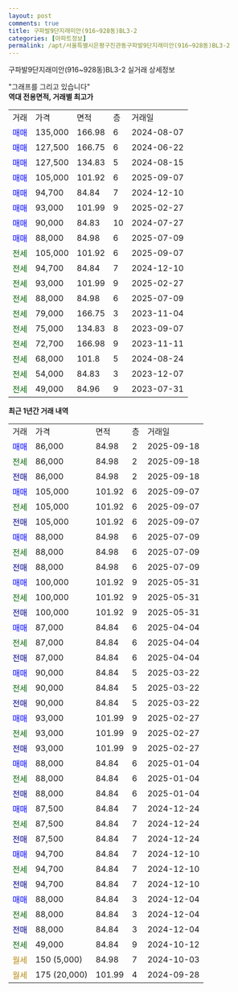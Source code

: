 ```yaml
---
layout: post
comments: true
title: 구파발9단지래미안(916~928동)BL3-2
categories: [아파트정보]
permalink: /apt/서울특별시은평구진관동구파발9단지래미안(916~928동)BL3-2
---
```


구파발9단지래미안(916~928동)BL3-2 실거래 상세정보

<script type="text/javascript">
  google.charts.load('current', {'packages':['line', 'corechart']});
  google.charts.setOnLoadCallback(drawChart);

  function drawChart() {
    var data = new google.visualization.DataTable();
    data.addColumn('date', '거래일');
    data.addColumn('number', "매매");
    data.addColumn('number', "전세");
    data.addColumn('number', "전매");

    data.addRows([[new Date(Date.parse("2025-09-18")), 86000, null, null], [new Date(Date.parse("2025-09-18")), null, 86000, null], [new Date(Date.parse("2025-09-18")), null, null, 86000], [new Date(Date.parse("2025-09-07")), 105000, null, null], [new Date(Date.parse("2025-09-07")), null, 105000, null], [new Date(Date.parse("2025-09-07")), null, null, 105000], [new Date(Date.parse("2025-07-09")), 88000, null, null], [new Date(Date.parse("2025-07-09")), null, 88000, null], [new Date(Date.parse("2025-07-09")), null, null, 88000], [new Date(Date.parse("2025-05-31")), 100000, null, null], [new Date(Date.parse("2025-05-31")), null, 100000, null], [new Date(Date.parse("2025-05-31")), null, null, 100000], [new Date(Date.parse("2025-04-04")), 87000, null, null], [new Date(Date.parse("2025-04-04")), null, 87000, null], [new Date(Date.parse("2025-04-04")), null, null, 87000], [new Date(Date.parse("2025-03-22")), 90000, null, null], [new Date(Date.parse("2025-03-22")), null, 90000, null], [new Date(Date.parse("2025-03-22")), null, null, 90000], [new Date(Date.parse("2025-02-27")), 93000, null, null], [new Date(Date.parse("2025-02-27")), null, 93000, null], [new Date(Date.parse("2025-02-27")), null, null, 93000], [new Date(Date.parse("2025-01-04")), 88000, null, null], [new Date(Date.parse("2025-01-04")), null, 88000, null], [new Date(Date.parse("2025-01-04")), null, null, 88000], [new Date(Date.parse("2024-12-24")), 87500, null, null], [new Date(Date.parse("2024-12-24")), null, 87500, null], [new Date(Date.parse("2024-12-24")), null, null, 87500], [new Date(Date.parse("2024-12-10")), 94700, null, null], [new Date(Date.parse("2024-12-10")), null, 94700, null], [new Date(Date.parse("2024-12-10")), null, null, 94700], [new Date(Date.parse("2024-12-04")), 88000, null, null], [new Date(Date.parse("2024-12-04")), null, 88000, null], [new Date(Date.parse("2024-12-04")), null, null, 88000], [new Date(Date.parse("2024-10-12")), null, 49000, null], [new Date(Date.parse("2024-10-03")), null, null, null], [new Date(Date.parse("2024-09-28")), null, null, null]]);

    var options = {
      hAxis: {
        format: 'yyyy/MM/dd'
      },    
      lineWidth: 0,
      pointsVisible: true,    
      title: '최근 1년간 유형별 실거래가 분포',
      legend: { position: 'bottom' }
    };

    var formatter = new google.visualization.NumberFormat({pattern:'###,###'} );
    formatter.format(data, 1);
    formatter.format(data, 2);
    
    setTimeout(function() {
        var chart = new google.visualization.LineChart(document.getElementById('columnchart_material'));
        chart.draw(data, (options));
        document.getElementById('loading').style.display = 'none';
    }, 200);
  }
</script>


<div id="loading" style="z-index:20; display: block; margin-left: 0px">"그래프를 그리고 있습니다"</div>
<div id="columnchart_material" style="width: 95%; margin-left: 0px; display: block"></div>
<!-- contents start -->
<b>역대 전용면적, 거래별 최고가</b>
<table class="sortable">
    <tr>
      <td>거래</td>
      <td>가격</td>
      <td>면적</td>
      <td>층</td>
      <td>거래일</td>
    </tr>
        <tr>
          <td><a style="color: blue">매매</a></td>
          <td>135,000</td>
          <td>166.98</td>
          <td>6</td>
          <td>2024-08-07</td>
        </tr>            <tr>
          <td><a style="color: blue">매매</a></td>
          <td>127,500</td>
          <td>166.75</td>
          <td>6</td>
          <td>2024-06-22</td>
        </tr>            <tr>
          <td><a style="color: blue">매매</a></td>
          <td>127,500</td>
          <td>134.83</td>
          <td>5</td>
          <td>2024-08-15</td>
        </tr>            <tr>
          <td><a style="color: blue">매매</a></td>
          <td>105,000</td>
          <td>101.92</td>
          <td>6</td>
          <td>2025-09-07</td>
        </tr>            <tr>
          <td><a style="color: blue">매매</a></td>
          <td>94,700</td>
          <td>84.84</td>
          <td>7</td>
          <td>2024-12-10</td>
        </tr>            <tr>
          <td><a style="color: blue">매매</a></td>
          <td>93,000</td>
          <td>101.99</td>
          <td>9</td>
          <td>2025-02-27</td>
        </tr>            <tr>
          <td><a style="color: blue">매매</a></td>
          <td>90,000</td>
          <td>84.83</td>
          <td>10</td>
          <td>2024-07-27</td>
        </tr>            <tr>
          <td><a style="color: blue">매매</a></td>
          <td>88,000</td>
          <td>84.98</td>
          <td>6</td>
          <td>2025-07-09</td>
        </tr>        
        <tr>
              <td><a style="color: darkgreen">전세</a></td>
              <td>105,000</td>
              <td>101.92</td>
              <td>6</td>
              <td>2025-09-07</td>
            </tr>            <tr>
              <td><a style="color: darkgreen">전세</a></td>
              <td>94,700</td>
              <td>84.84</td>
              <td>7</td>
              <td>2024-12-10</td>
            </tr>            <tr>
              <td><a style="color: darkgreen">전세</a></td>
              <td>93,000</td>
              <td>101.99</td>
              <td>9</td>
              <td>2025-02-27</td>
            </tr>            <tr>
              <td><a style="color: darkgreen">전세</a></td>
              <td>88,000</td>
              <td>84.98</td>
              <td>6</td>
              <td>2025-07-09</td>
            </tr>            <tr>
              <td><a style="color: darkgreen">전세</a></td>
              <td>79,000</td>
              <td>166.75</td>
              <td>3</td>
              <td>2023-11-04</td>
            </tr>            <tr>
              <td><a style="color: darkgreen">전세</a></td>
              <td>75,000</td>
              <td>134.83</td>
              <td>8</td>
              <td>2023-09-07</td>
            </tr>            <tr>
              <td><a style="color: darkgreen">전세</a></td>
              <td>72,700</td>
              <td>166.98</td>
              <td>9</td>
              <td>2023-11-11</td>
            </tr>            <tr>
              <td><a style="color: darkgreen">전세</a></td>
              <td>68,000</td>
              <td>101.8</td>
              <td>5</td>
              <td>2024-08-24</td>
            </tr>            <tr>
              <td><a style="color: darkgreen">전세</a></td>
              <td>54,000</td>
              <td>84.83</td>
              <td>3</td>
              <td>2023-12-07</td>
            </tr>            <tr>
              <td><a style="color: darkgreen">전세</a></td>
              <td>49,000</td>
              <td>84.96</td>
              <td>9</td>
              <td>2023-07-31</td>
            </tr>        
    
</table>

<b>최근 1년간 거래 내역</b>

<table class="sortable">
    <tr>
      <td>거래</td>
      <td>가격</td>
      <td>면적</td>
      <td>층</td>
      <td>거래일</td>
    </tr>
    <tr>
      <td><a style="color: blue">매매</a></td>
      <td>86,000</td>
      <td>84.98</td>
      <td>2</td>
      <td>2025-09-18</td>
    </tr>          <tr>
      <td><a style="color: darkgreen">전세</a></td>
      <td>86,000</td>
      <td>84.98</td>
      <td>2</td>
      <td>2025-09-18</td>
    </tr>          <tr>
      <td><a style="color: darkblue">전매</a></td>
      <td>86,000</td>
      <td>84.98</td>
      <td>2</td>
      <td>2025-09-18</td>
    </tr>          <tr>
      <td><a style="color: blue">매매</a></td>
      <td>105,000</td>
      <td>101.92</td>
      <td>6</td>
      <td>2025-09-07</td>
    </tr>          <tr>
      <td><a style="color: darkgreen">전세</a></td>
      <td>105,000</td>
      <td>101.92</td>
      <td>6</td>
      <td>2025-09-07</td>
    </tr>          <tr>
      <td><a style="color: darkblue">전매</a></td>
      <td>105,000</td>
      <td>101.92</td>
      <td>6</td>
      <td>2025-09-07</td>
    </tr>          <tr>
      <td><a style="color: blue">매매</a></td>
      <td>88,000</td>
      <td>84.98</td>
      <td>6</td>
      <td>2025-07-09</td>
    </tr>          <tr>
      <td><a style="color: darkgreen">전세</a></td>
      <td>88,000</td>
      <td>84.98</td>
      <td>6</td>
      <td>2025-07-09</td>
    </tr>          <tr>
      <td><a style="color: darkblue">전매</a></td>
      <td>88,000</td>
      <td>84.98</td>
      <td>6</td>
      <td>2025-07-09</td>
    </tr>          <tr>
      <td><a style="color: blue">매매</a></td>
      <td>100,000</td>
      <td>101.92</td>
      <td>9</td>
      <td>2025-05-31</td>
    </tr>          <tr>
      <td><a style="color: darkgreen">전세</a></td>
      <td>100,000</td>
      <td>101.92</td>
      <td>9</td>
      <td>2025-05-31</td>
    </tr>          <tr>
      <td><a style="color: darkblue">전매</a></td>
      <td>100,000</td>
      <td>101.92</td>
      <td>9</td>
      <td>2025-05-31</td>
    </tr>          <tr>
      <td><a style="color: blue">매매</a></td>
      <td>87,000</td>
      <td>84.84</td>
      <td>6</td>
      <td>2025-04-04</td>
    </tr>          <tr>
      <td><a style="color: darkgreen">전세</a></td>
      <td>87,000</td>
      <td>84.84</td>
      <td>6</td>
      <td>2025-04-04</td>
    </tr>          <tr>
      <td><a style="color: darkblue">전매</a></td>
      <td>87,000</td>
      <td>84.84</td>
      <td>6</td>
      <td>2025-04-04</td>
    </tr>          <tr>
      <td><a style="color: blue">매매</a></td>
      <td>90,000</td>
      <td>84.84</td>
      <td>5</td>
      <td>2025-03-22</td>
    </tr>          <tr>
      <td><a style="color: darkgreen">전세</a></td>
      <td>90,000</td>
      <td>84.84</td>
      <td>5</td>
      <td>2025-03-22</td>
    </tr>          <tr>
      <td><a style="color: darkblue">전매</a></td>
      <td>90,000</td>
      <td>84.84</td>
      <td>5</td>
      <td>2025-03-22</td>
    </tr>          <tr>
      <td><a style="color: blue">매매</a></td>
      <td>93,000</td>
      <td>101.99</td>
      <td>9</td>
      <td>2025-02-27</td>
    </tr>          <tr>
      <td><a style="color: darkgreen">전세</a></td>
      <td>93,000</td>
      <td>101.99</td>
      <td>9</td>
      <td>2025-02-27</td>
    </tr>          <tr>
      <td><a style="color: darkblue">전매</a></td>
      <td>93,000</td>
      <td>101.99</td>
      <td>9</td>
      <td>2025-02-27</td>
    </tr>          <tr>
      <td><a style="color: blue">매매</a></td>
      <td>88,000</td>
      <td>84.84</td>
      <td>6</td>
      <td>2025-01-04</td>
    </tr>          <tr>
      <td><a style="color: darkgreen">전세</a></td>
      <td>88,000</td>
      <td>84.84</td>
      <td>6</td>
      <td>2025-01-04</td>
    </tr>          <tr>
      <td><a style="color: darkblue">전매</a></td>
      <td>88,000</td>
      <td>84.84</td>
      <td>6</td>
      <td>2025-01-04</td>
    </tr>          <tr>
      <td><a style="color: blue">매매</a></td>
      <td>87,500</td>
      <td>84.84</td>
      <td>7</td>
      <td>2024-12-24</td>
    </tr>          <tr>
      <td><a style="color: darkgreen">전세</a></td>
      <td>87,500</td>
      <td>84.84</td>
      <td>7</td>
      <td>2024-12-24</td>
    </tr>          <tr>
      <td><a style="color: darkblue">전매</a></td>
      <td>87,500</td>
      <td>84.84</td>
      <td>7</td>
      <td>2024-12-24</td>
    </tr>          <tr>
      <td><a style="color: blue">매매</a></td>
      <td>94,700</td>
      <td>84.84</td>
      <td>7</td>
      <td>2024-12-10</td>
    </tr>          <tr>
      <td><a style="color: darkgreen">전세</a></td>
      <td>94,700</td>
      <td>84.84</td>
      <td>7</td>
      <td>2024-12-10</td>
    </tr>          <tr>
      <td><a style="color: darkblue">전매</a></td>
      <td>94,700</td>
      <td>84.84</td>
      <td>7</td>
      <td>2024-12-10</td>
    </tr>          <tr>
      <td><a style="color: blue">매매</a></td>
      <td>88,000</td>
      <td>84.84</td>
      <td>3</td>
      <td>2024-12-04</td>
    </tr>          <tr>
      <td><a style="color: darkgreen">전세</a></td>
      <td>88,000</td>
      <td>84.84</td>
      <td>3</td>
      <td>2024-12-04</td>
    </tr>          <tr>
      <td><a style="color: darkblue">전매</a></td>
      <td>88,000</td>
      <td>84.84</td>
      <td>3</td>
      <td>2024-12-04</td>
    </tr>          <tr>
      <td><a style="color: darkgreen">전세</a></td>
      <td>49,000</td>
      <td>84.84</td>
      <td>9</td>
      <td>2024-10-12</td>
    </tr>          <tr>
      <td><a style="color: darkgoldenrod">월세</a></td>
      <td>150 (5,000)</td>
      <td>84.98</td>
      <td>7</td>
      <td>2024-10-03</td>
    </tr>          <tr>
      <td><a style="color: darkgoldenrod">월세</a></td>
      <td>175 (20,000)</td>
      <td>101.99</td>
      <td>4</td>
      <td>2024-09-28</td>
    </tr>      </table>
<!-- contents end -->    

